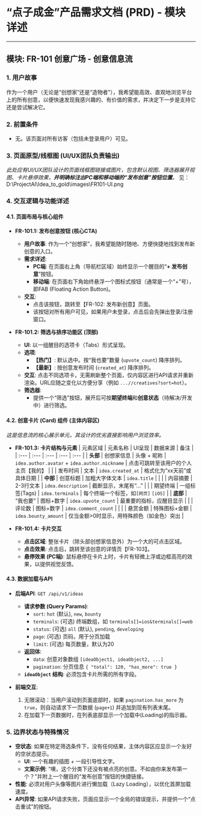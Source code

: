 # “点子成金”产品需求文档 (PRD) - 模块详述

---

## 模块: FR-101 创意广场 - 创意信息流

### 1. 用户故事
作为一个用户（无论是“创想家”还是“造物者”），我希望能高效、直观地浏览平台上的所有创意，以便快速发现我感兴趣的、有价值的需求，并决定下一步是支持它还是尝试解决它。

### 2. 前置条件
- 无。该页面对所有访客（包括未登录用户）可见。

### 3. 页面原型/线框图 (UI/UX团队负责输出)
_此处应有UI/UX团队设计的页面线框图链接或图片，包含默认视图、筛选器展开视图、卡片悬停效果，**并明确标注出PC端和移动端的“发布创意”按钮位置**。_
见：D:\ProjectAI\Idea_to_gold\images\FR101-UI.png

### 4. 交互逻辑与功能详述

#### 4.1. **页面布局与核心组件**

- **FR-101.1: 发布创意按钮 (核心CTA)**
    - **用户故事**: 作为一个“创想家”，我希望能随时随地、方便快捷地找到发布新创意的入口。
    - **需求详述**:
        - **PC端**: 在页面右上角（导航栏区域）始终显示一个醒目的“**+ 发布创意**”按钮。
        - **移动端**: 在页面右下角始终悬浮一个图标式按钮（通常是一个“+”号），即FAB (Floating Action Button)。
    - **交互**:
        - 点击该按钮，跳转至【FR-102: 发布新创意】页面。
        - 该按钮对所有用户可见，如果用户未登录，点击后会先弹出登录/注册窗口。

- **FR-101.2: 筛选与排序功能区 (顶部)**
    - **UI**: 以一组醒目的选项卡（Tabs）形式呈现。
    - **选项**:
        - **【热门】**: 默认选中。按“我也要”数量 (`upvote_count`) 降序排列。
        - **【最新】**: 按创意发布时间 (`created_at`) 降序排列。
    - **交互**: 点击不同选项卡，无需刷新整个页面，仅内容区进行API请求并重新渲染。URL应随之变化以方便分享（例如 `...//creatives?sort=hot`）。
    - **筛选器**:
        - 提供一个“筛选”按钮，展开后可按**期望终端**和**创意状态**（待解决/开发中）进行筛选。

#### 4.2. **创意卡片 (Card) 组件 (主体内容区)**

_这是信息流的核心展示单元，其设计的优劣直接影响用户浏览效率。_

- **FR-101.3: 卡片结构与元素**
    | 元素区域 | 元素名称 | UI呈现 | 数据来源 | 备注 |
    | :--- | :--- | :--- | :--- | :--- |
    | **头部** | 创想家信息 | 头像 + 昵称 | `idea.author.avatar` + `idea.author.nickname` | 点击可跳转至该用户的个人主页【我的】 |
    | | 发布时间 | 文本 | `idea.created_at` | 格式化为“xx天前”或具体日期 |
    | **中部** | 创意标题 | 加粗大字体文本 | `idea.title` | |
    | | 内容摘要 | 2-3行文本 | `idea.description` | 截断显示，末尾有“...” |
    | | 期望终端 | 一组标签(Tags) | `idea.terminals` | 每个终端一个标签，如`[网页]` `[iOS]` |
    | **底部** | “我也要” | 图标+数字 | `idea.upvote_count` | 最重要的指标，应醒目显示 |
    | | 评论数 | 图标+数字 | `idea.comment_count` | |
    | | 悬赏金额 | 特殊图标+金额 | `idea.bounty_amount` | 仅当金额>0时显示，用特殊颜色（如金色）突出 |

- **FR-101.4: 卡片交互**
    - **点击区域**: 整张卡片（除头部创想家信息外）为一个大的可点击区域。
    - **点击效果**: 点击后，跳转至该创意的详情页【FR-103】。
    - **悬停效果 (PC端)**: 鼠标悬停在卡片上时，卡片有轻微上浮或边框高亮的效果，以提供视觉反馈。

#### 4.3. **数据加载与API**

- **后端API**: `GET /api/v1/ideas`
    - **请求参数 (Query Params)**:
        - `sort`: `hot` (默认), `new`, `bounty`
        - `terminals`: (可选) 终端数组，如 `terminals[]=ios&terminals[]=web`
        - `status`: (可选) `all` (默认), `pending`, `developing`
        - `page`: (可选) 页码，用于分页加载
        - `limit`: (可选) 每页数量，默认为20
    - **返回体**:
        - `data`: 创意对象数组 `[ideaObject1, ideaObject2, ...]`
        - `pagination`: 分页信息 `{ "total": 120, "has_more": true }`
    - **`ideaObject` 结构**: 必须包含卡片所需的所有字段。

- **前端交互**:
    1.  无限滚动：当用户滚动到页面底部时，如果 `pagination.has_more` 为 `true`，则自动请求下一页数据 (`page+1`) 并追加到现有列表末尾。
    2.  在加载下一页数据时，在列表底部显示一个加载中(Loading)的指示器。

### 5. 边界状态与特殊情况

- **空状态**: 如果在特定筛选条件下，没有任何结果，主体内容区应显示一个友好的空状态提示。
    - **UI**: 一个有趣的插图 + 一段引导性文字。
    - **文案示例**: “噢，这个分类下还没有被点亮的创意。不如由你来发布第一个？”并附上一个醒目的“发布创意”按钮的快捷链接。
- **性能**: 必须对用户头像等图片进行懒加载（Lazy Loading），以优化首屏加载速度。
- **API异常**: 如果API请求失败，页面应显示一个全局的错误提示，并提供一个“点击重试”的按钮。